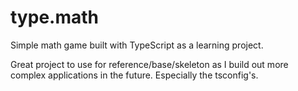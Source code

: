 # type.math
Simple math game built with TypeScript as a learning project.

Great project to use for reference/base/skeleton as I build out more complex applications in the future. Especially the tsconfig's.